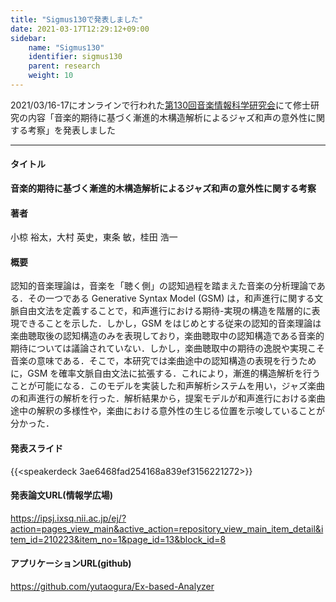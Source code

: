 ```yaml
---
title: "Sigmus130で発表しました"
date: 2021-03-17T12:29:12+09:00
sidebar:
    name: "Sigmus130" 
    identifier: sigmus130
    parent: research
    weight: 10
---
```



2021/03/16-17にオンラインで行われた[第130回音楽情報科学研究会](http://www.sigmus.jp/?page_id=4874)にて修士研究の内容「音楽的期待に基づく漸進的木構造解析によるジャズ和声の意外性に関する考察」を発表しました
***
#### タイトル
**音楽的期待に基づく漸進的木構造解析によるジャズ和声の意外性に関する考察**
#### 著者
小椋 裕太，大村 英史，東条 敏，桂田 浩一
#### 概要
認知的音楽理論は，音楽を「聴く側」の認知過程を踏まえた音楽の分析理論である．その一つである Generative Syntax Model (GSM) は，和声進行に関する文脈自由文法を定義することで，和声進行における期待-実現の構造を階層的に表現できることを示した．しかし，GSM をはじめとする従来の認知的音楽理論は楽曲聴取後の認知構造のみを表現しており，楽曲聴取中の認知構造である音楽的期待については議論されていない．しかし，楽曲聴取中の期待の逸脱や実現こそ音楽の意味である．そこで，本研究では楽曲途中の認知構造の表現を行うために，GSM を確率文脈自由文法に拡張する．これにより，漸進的構造解析を行うことが可能になる．このモデルを実装した和声解析システムを用い，ジャズ楽曲の和声進行の解析を行った．解析結果から，提案モデルが和声進行における楽曲途中の解釈の多様性や，楽曲における意外性の生じる位置を示唆していることが分かった．
#### 発表スライド
{{<speakerdeck 3ae6468fad254168a839ef3156221272>}}

#### 発表論文URL(情報学広場)
https://ipsj.ixsq.nii.ac.jp/ej/?action=pages_view_main&active_action=repository_view_main_item_detail&item_id=210223&item_no=1&page_id=13&block_id=8
#### アプリケーションURL(github)
https://github.com/yutaogura/Ex-based-Analyzer
<!-- {{< highlight html >}}
.emoji {
font-family: Apple Color Emoji,Segoe UI Emoji,NotoColorEmoji,Segoe UI Symbol,Android Emoji,EmojiSymbols;
}
{{< /highlight >}} -->